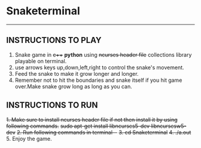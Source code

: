 # Snaketerminal
--------------------------------------------------------------------------------------------------------------
## INSTRUCTIONS TO PLAY
1.  Snake game in ~~c++~~ **python** using ~~ncurses header file~~ collections library playable on terminal.</t>
2.  use arrows keys up,down,left,right to control the snake's movement.
3.  Feed the snake to make it grow longer and longer.
4.  Remember not to hit the boundaries and snake itself if you hit game over.Make snake grow long as long as you can.

## INSTRUCTIONS TO RUN
~~1.  Make sure to install ncurses header file if not then install it by using following commands.~~
       ~~sudo apt-get install libncurses5-dev libncursesw5-dev~~
~~2.  Run following commands in terminal--~~
~~3.  cd Snaketerminal~~
~~4.  ./a.out~~
5.  Enjoy the game.


